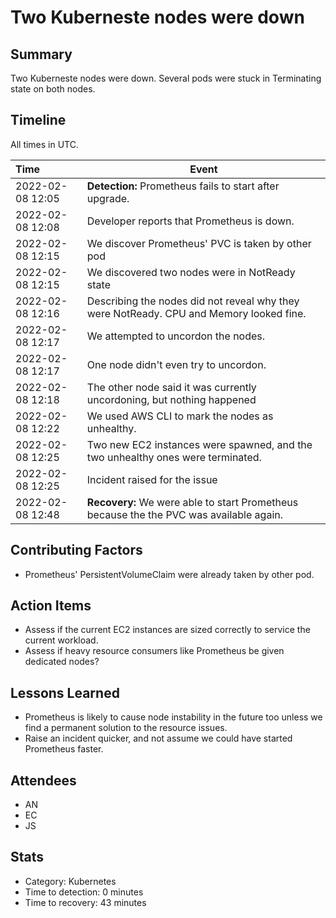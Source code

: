 # Two Kuberneste nodes were down

## Summary

Two Kuberneste nodes were down. Several pods were stuck in Terminating state
on both nodes.

## Timeline

All times in UTC.

| Time             | Event                                                                                   |
| :--------------- | --------------------------------------------------------------------------------------- |
| 2022-02-08 12:05 | **Detection:** Prometheus fails to start after upgrade.                                 |
| 2022-02-08 12:08 | Developer reports that Prometheus is down.                                              |
| 2022-02-08 12:15 | We discover Prometheus' PVC is taken by other pod                                       |
| 2022-02-08 12:15 | We discovered two nodes were in NotReady state                                          |
| 2022-02-08 12:16 | Describing the nodes did not reveal why they were NotReady. CPU and Memory looked fine. |
| 2022-02-08 12:17 | We attempted to uncordon the nodes.                                                     |
| 2022-02-08 12:17 | One node didn't even try to uncordon.                                                   |
| 2022-02-08 12:18 | The other node said it was currently uncordoning, but nothing happened                  |
| 2022-02-08 12:22 | We used AWS CLI to mark the nodes as unhealthy.                                         |
| 2022-02-08 12:25 | Two new EC2 instances were spawned, and the two unhealthy ones were terminated.         |
| 2022-02-08 12:25 | Incident raised for the issue                                                           |
| 2022-02-08 12:48 | **Recovery:** We were able to start Prometheus because the the PVC was available again. |

## Contributing Factors

- Prometheus' PersistentVolumeClaim were already taken by other pod.

## Action Items

- Assess if the current EC2 instances are sized correctly to service the current workload.
- Assess if heavy resource consumers like Prometheus be given dedicated nodes?

## Lessons Learned

- Prometheus is likely to cause node instability in the future too unless we find a permanent solution to the resource issues.
- Raise an incident quicker, and not assume we could have started Prometheus faster.

## Attendees

- AN
- EC
- JS

## Stats

- Category: Kubernetes
- Time to detection: 0 minutes
- Time to recovery: 43 minutes

